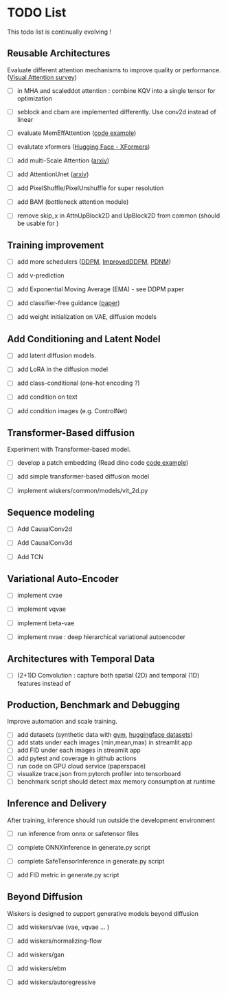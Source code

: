 # TODO List

This todo list is continually evolving ! 


## Reusable Architectures
Evaluate different attention mechanisms to improve quality or performance. ([Visual Attention survey](https://arxiv.org/abs/2204.07756))
- [ ] in MHA and scaleddot attention : combine KQV into a single tensor for optimization
- [ ] seblock and cbam are implemented differently. Use conv2d instead of linear
- [ ] evaluate MemEffAttention ([code example](https://github.com/yenchenlin/dinov2-adaLN/blob/main/dinov2/layers/attention.py))
- [ ] evalutate xformers ([Hugging Face - XFormers](https://huggingface.co/docs/diffusers/optimization/xformers))
- [ ] add multi-Scale Attention ([arxiv](https://arxiv.org/abs/2103.06104))
- [ ] add AttentionUnet ([arxiv](https://arxiv.org/pdf/1804.03999.pdf))
- [ ] add PixelShuffle/PixelUnshuffle for super resolution
- [ ] add BAM (bottleneck attention module)
- [ ] remove skip_x in AttnUpBlock2D and UpBlock2D from common (should be usable for )


## Training improvement
- [ ] add more schedulers ([DDPM](https://arxiv.org/pdf/2010.02502.pdf), [ImprovedDDPM](https://arxiv.org/pdf/2102.09672.pdf), [PDNM](https://arxiv.org/pdf/2202.09778.pdf))
- [ ] add v-prediction
- [ ] add Exponential Moving Average (EMA) - see DDPM paper
- [ ] add classifier-free guidance ([paper](https://openreview.net/pdf?id=qw8AKxfYbI))
- [ ] add weight initialization on VAE, diffusion models


## Add Conditioning and Latent Nodel
- [ ] add latent diffusion models.
- [ ] add LoRA in the diffusion model
- [ ] add class-conditional (one-hot encoding ?)
- [ ] add condition on text
- [ ] add condition images (e.g. ControlNet)


## Transformer-Based diffusion
Experiment with Transformer-based model.
- [ ] develop a patch embedding (Read dino code [code example](https://github.com/yenchenlin/dinov2-adaLN/blob/main/dinov2/layers/))
- [ ] add simple transformer-based diffusion model
- [ ] implement wiskers/common/models/vit_2d.py


## Sequence modeling 
- [ ] Add CausalConv2d
- [ ] Add CausalConv3d
- [ ] Add TCN


## Variational Auto-Encoder
- [ ] implement cvae
- [ ] implement vqvae
- [ ] implement beta-vae
- [ ] implement nvae :  deep hierarchical variational autoencoder


## Architectures with Temporal Data
- [ ] (2+1)D Convolution : capture both spatial (2D) and temporal (1D) features instead of


## Production, Benchmark and Debugging
Improve automation and scale training.
- [ ] add datasets (synthetic data with [gym](https://gymnasium.farama.org/), [huggingface datasets](https://huggingface.co/datasets))
- [ ] add stats under each images (min,mean,max) in streamlit app
- [ ] add FID under each images in streamlit app
- [ ] add pytest and coverage in github actions
- [ ] run code on GPU cloud service (paperspace)
- [ ] visualize trace.json from pytorch profiler into tensorboard
- [ ] benchmark script should detect max memory consumption at runtime

## Inference and Delivery
After training, inference should run outside the development environment
- [ ] run inference from onnx or safetensor files
- [ ] complete ONNXInference in generate.py script
- [ ] complete SafeTensorInference in generate.py script
- [ ] add FID metric in generate.py script


## Beyond Diffusion 
Wiskers is designed to support generative models beyond diffusion
- [ ] add wiskers/vae (vae, vqvae ... )
- [ ] add wiskers/normalizing-flow
- [ ] add wiskers/gan
- [ ] add wiskers/ebm
- [ ] add wiskers/autoregressive

